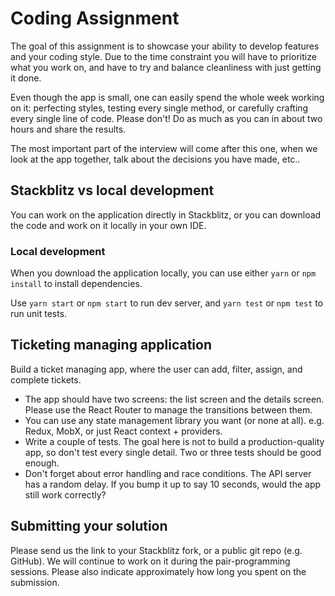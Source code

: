 # Coding Assignment

The goal of this assignment is to showcase your ability to develop features and your coding style. Due to the time constraint you will have to prioritize what you work on, and have to try and balance cleanliness with just getting it done.

Even though the app is small, one can easily spend the whole week working on it: perfecting styles, testing every single method, or carefully crafting every single line of code. Please don't! Do as much as you can in about two hours and share the results.

The most important part of the interview will come after this one, when we look at the app together, talk about the decisions you have made, etc..

## Stackblitz vs local development

You can work on the application directly in Stackblitz, or you can download the code and work on it locally in your own IDE.

### Local development

When you download the application locally, you can use either `yarn` or `npm install` to install dependencies.

Use `yarn start` or `npm start` to run dev server, and `yarn test` or `npm test` to run unit tests.

## Ticketing managing application

Build a ticket managing app, where the user can add, filter, assign, and complete tickets.

- The app should have two screens: the list screen and the details screen. Please use the React Router to manage the transitions between them.
- You can use any state management library you want (or none at all). e.g. Redux, MobX, or just React context + providers.
- Write a couple of tests. The goal here is not to build a production-quality app, so don't test every single detail. Two or three tests should be good enough.
- Don't forget about error handling and race conditions. The API server has a random delay. If you bump it up to say 10 seconds, would the app still work correctly?

## Submitting your solution

Please send us the link to your Stackblitz fork, or a public git repo (e.g. GitHub). We will continue to work on it during the pair-programming sessions. Please also indicate approximately how long you spent on the submission.
